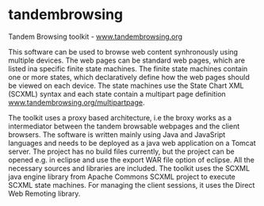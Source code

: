 tandembrowsing
==============

Tandem Browsing toolkit - www.tandembrowsing.org

This software can be used to browse web content synhronously using multiple devices. The web pages 
can be standard web pages, which are listed ina specific finite state machines. The finite state 
machines contain one or more states, which declaratively define how the web pages should be viewed
on each device. The state machines use the State Chart XML (SCXML) syntax and each state contain 
a multipart page definition www.tandembrowsing.org/multipartpage. 

The toolkit uses a proxy based architecture, i.e the broxy works as a intermediator between the 
tandem browsable webpages and the client browsers. The software is written mainly using Java and 
JavaSript languages and needs to be deployed as a java web application on a Tomcat server. The 
project has no build files currently, but the project can be opened e.g. in eclipse and use the 
export WAR file option of eclipse. All the necessary sources and libraries are included. The toolkit 
uses the SCXML java engine library from Apache Commons SCXML project to execute SCXML state machines. 
For managing the client sessions, it uses the Direct Web Remoting library. 


